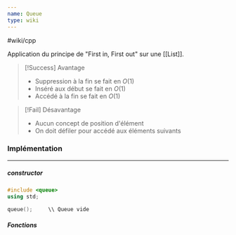 ```yaml
---
name: Queue
type: wiki
---
```

#wiki/cpp 

Application du principe de "First in, First out" sur une [[List]].

> [!Success] Avantage
> - Suppression à la fin se fait en $O(1)$
> - Inséré aux début se fait en $O(1)$
> - Accédé à la fin se fait en $O(1)$

>[!Fail] Désavantage
> - Aucun concept de position d'élément
> - On doit défiler pour accédé aux éléments suivants

### Implémentation
---
##### constructor

```cpp
#include <queue>
using std;

queue();     \\ Queue vide
```

##### Fonctions